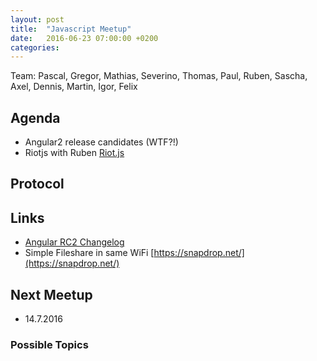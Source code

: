 ```yaml
---
layout: post
title:  "Javascript Meetup"
date:   2016-06-23 07:00:00 +0200
categories:
---
```


Team: Pascal, Gregor, Mathias, Severino, Thomas, Paul, Ruben, Sascha, Axel, Dennis, Martin, Igor, Felix

## Agenda

- Angular2 release candidates (WTF?!)
- Riotjs with Ruben [Riot.js](http://riotjs.com)

## Protocol

## Links
- [Angular RC2 Changelog](https://github.com/angular/angular/blob/master/CHANGELOG.md#200-rc2-2016-06-15)
- Simple Fileshare in same WiFi [https://snapdrop.net/](https://snapdrop.net/)

## Next Meetup

- 14.7.2016

### Possible Topics
